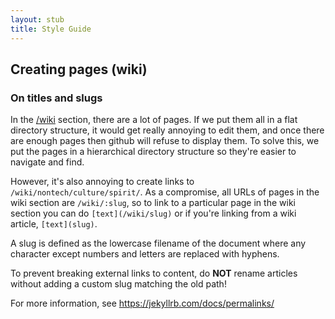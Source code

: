 ```yaml
---
layout: stub
title: Style Guide
---
```



## Creating pages (wiki)

### On titles and slugs

In the [/wiki](/wiki) section, there are a lot of pages. If we put them all in a
flat directory structure, it would get really annoying to edit them, and once
there are enough pages then github will refuse to display them. To solve this, we
put the pages in a hierarchical directory structure so they're easier to
navigate and find. 

However, it's also annoying to create links to `/wiki/nontech/culture/spirit/`.
As a compromise, all URLs of pages in the wiki section are `/wiki/:slug`, so to 
link to a particular page in the wiki section you can do `[text](/wiki/slug)` or
if you're linking from a wiki article, `[text](slug)`.

A slug is defined as the lowercase filename of the document where any character
except numbers and letters are replaced with hyphens.

<div class="alert alert-danger">
To prevent breaking external links to content, do <strong>NOT</strong> rename
articles without adding a custom slug matching the old path!
</div>

For more information, see https://jekyllrb.com/docs/permalinks/